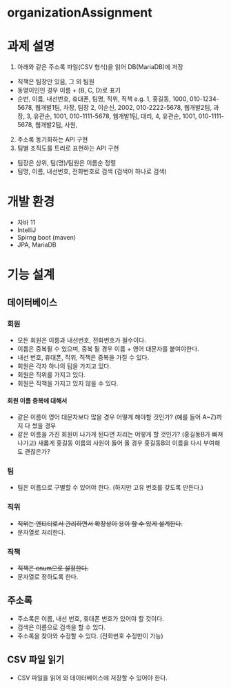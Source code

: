 # organizationAssignment

# 과제 설명
1. 아래와 같은 주소록 파일(CSV 형식)을 읽어 DB(MariaDB)에 저장
  - 직책은 팀장만 있음, 그 외 팀원
  - 동명이인인 경우 이름 + (B, C, D)로 표기
  - 순번, 이름, 내선번호, 휴대폰, 팀명, 직위, 직책
    e.g.
    1, 홍길동, 1000, 010-1234-5678, 웹개발1팀, 차장, 팀장
    2, 이순신, 2002, 010-2222-5678, 웹개발2팀, 과장,
    3, 유관순, 1001, 010-1111-5678, 웹개발1팀, 대리,
    4, 유관순, 1001, 010-1111-5678, 웹개발2팀, 사원,
2. 주소록 동기화하는 API 구현
3. 팀별 조직도를 트리로 표현하는 API 구현
  - 팀장은 상위, 팀(명)/팀원은 이름순 정렬
  - 팀명, 이름, 내선번호, 전화번호로 검색 (검색어 하나로 검색)

# 개발 환경
- 자바 11
- IntelliJ
- Spirng boot (maven)
- JPA, MariaDB

# 기능 설계
## 데이터베이스
### 회원
- 모든 회원은 이름과 내선번호, 전화번호가 필수이다.
- 이름은 중복될 수 있으며, 중복 될 경우 이름 + 영어 대문자를 붙여야한다.
- 내선 번호, 휴대폰, 직위, 직책은 중복을 가질 수 있다.
- 회원은 각자 하나의 팀을 가지고 있다.
- 회원은 직위를 가지고 있다.
- 회원은 직책을 가지고 있지 않을 수 있다.
#### 회원 이름 중복에 대해서
- 같은 이름이 영어 대문자보다 많을 경우 어떻게 해야할 것인가? (예를 들어 A~Z)까지
다 썼을 경우
- 같은 이름을 가진 회원이 나가게 된다면 처리는 어떻게 할 것인가?
(홍길동B가 빠져나가고) 새롭게 홍길동 이름의 사원이 들어 올 경우 
  홍길동B의 이름을 다시 부여해도 괜찮은가?

### 팀
- 팀은 이름으로 구별할 수 있어야 한다. (하지만 고유 번호를 갖도록 만든다.)

### 직위
- ~~직위는 엔티티로서 관리하면서 확장성이 용이 할 수 있게 설계한다.~~
- 문자열로 처리한다.

### 직책
- ~~직책은 enum으로 설정한다.~~
- 문자열로 정하도록 한다.

## 주소록
- 주소록은 이름, 내선 번호, 휴대폰 번호가 있어야 할 것이다.
- 검색은 이름으로 검색을 할 수 있다.
- 주소록을 찾아와 수정할 수 있다. (전화번호 수정만이 가능)

## CSV 파일 읽기
- CSV 파일을 읽어 와 데이터베이스에 저장할 수 있어야 한다.